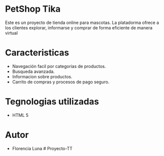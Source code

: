 # PetShop Tika

Este es un proyecto de tienda online para mascotas. La platadorma ofrece a los clientes explorar, informarse y comprar de forma eficiente de manera virtual

# Caracteristicas 

- Navegación facil por categorias de productos.
- Busqueda avanzada.
- Informacion sobre productos.
- Carrito de compras y procesos de pago seguro.

# Tegnologias utilizadas 

- HTML 5 

# Autor

- Florencia Luna # Proyecto-TT
